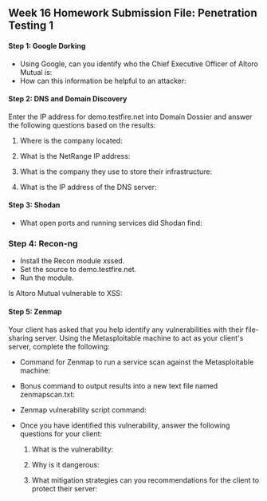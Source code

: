 ## Week 16 Homework Submission File: Penetration Testing 1

#### Step 1: Google Dorking
- Using Google, can you identify who the Chief Executive Officer of Altoro Mutual is:
- How can this information be helpful to an attacker:



#### Step 2: DNS and Domain Discovery
Enter the IP address for demo.testfire.net into Domain Dossier and answer the following questions based on the results:

1. Where is the company located:


2. What is the NetRange IP address:


3. What is the company they use to store their infrastructure:


4. What is the IP address of the DNS server:



#### Step 3: Shodan

- What open ports and running services did Shodan find:


### Step 4: Recon-ng

- Install the Recon module xssed.
- Set the source to demo.testfire.net.
- Run the module.

Is Altoro Mutual vulnerable to XSS:

#### Step 5: Zenmap
Your client has asked that you help identify any vulnerabilities with their file-sharing server. Using the Metasploitable machine to act as your client's server, complete the following:


- Command for Zenmap to run a service scan against the Metasploitable machine:


- Bonus command to output results into a new text file named zenmapscan.txt:


- Zenmap vulnerability script command:


- Once you have identified this vulnerability, answer the following questions for your client:


  1. What is the vulnerability:


  2. Why is it dangerous:


  3. What mitigation strategies can you recommendations for the client to protect their server:
